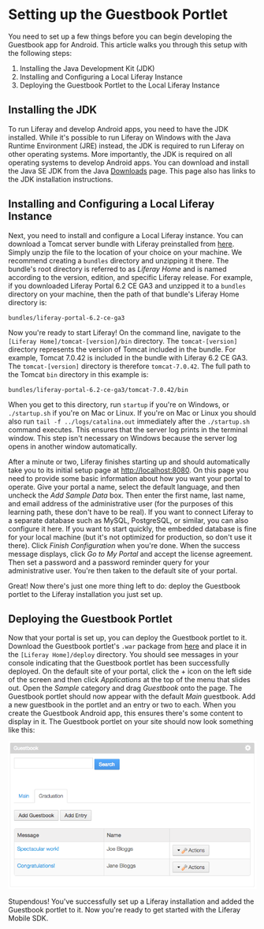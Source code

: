 # Setting up the Guestbook Portlet

You need to set up a few things before you can begin developing the Guestbook 
app for Android. This article walks you through this setup with the following 
steps:

1. Installing the Java Development Kit (JDK)
2. Installing and Configuring a Local Liferay Instance
3. Deploying the Guestbook Portlet to the Local Liferay Instance

## Installing the JDK

To run Liferay and develop Android apps, you need to have the JDK installed. 
While it's possible to run Liferay on Windows with the Java Runtime Environment 
(JRE) instead, the JDK is required to run Liferay on other operating systems. 
More importantly, the JDK is required on all operating systems to develop 
Android apps. You can download and install the Java SE JDK from the Java 
[Downloads](http://www.oracle.com/technetwork/java/javase/downloads/index.html) 
page. This page also has links to the JDK installation instructions.

## Installing and Configuring a Local Liferay Instance

Next, you need to install and configure a Local Liferay instance. You can 
download a Tomcat server bundle with Liferay preinstalled from [here](https://www.liferay.com/downloads/liferay-portal/available-releases). 
Simply unzip the file to the location of your choice on your machine. We 
recommend creating a `bundles` directory and unzipping it there. The bundle's 
root directory is referred to as *Liferay Home* and is named according to the 
version, edition, and specific Liferay release. For example, if you downloaded 
Liferay Portal 6.2 CE GA3 and unzipped it to a `bundles` directory on your 
machine, then the path of that bundle's Liferay Home directory is:

    bundles/liferay-portal-6.2-ce-ga3

Now you're ready to start Liferay! On the command line, navigate to the 
`[Liferay Home]/tomcat-[version]/bin` directory. The `tomcat-[version]` 
directory represents the version of Tomcat included in the bundle. For example, 
Tomcat 7.0.42 is included in the bundle with Liferay 6.2 CE GA3. The 
`tomcat-[version]` directory is therefore `tomcat-7.0.42`. The full path to the 
Tomcat `bin` directory in this example is:

    bundles/liferay-portal-6.2-ce-ga3/tomcat-7.0.42/bin
    
When you get to this directory, run `startup` if you're on Windows, or 
`./startup.sh` if you're on Mac or Linux. If you're on Mac or Linux you should 
also run `tail -f ../logs/catalina.out` immediately after the `./startup.sh` 
command executes. This ensures that the server log prints in the terminal 
window. This step isn't necessary on Windows because the server log opens in 
another window automatically.

After a minute or two, Liferay finishes starting up and should automatically 
take you to its initial setup page at [http://localhost:8080](http://localhost:8080). 
On this page you need to provide some basic information about how you want your 
portal to operate. Give your portal a name, select the default language, and 
then uncheck the *Add Sample Data* box. Then enter the first name, last name, 
and email address of the administrative user (for the purposes of this learning 
path, these don't have to be real). If you want to connect Liferay to a separate 
database such as MySQL, PostgreSQL, or similar, you can also configure it here. 
If you want to start quickly, the embedded database is fine for your local 
machine (but it's not optimized for production, so don't use it there). Click 
*Finish Configuration* when you're done. When the success message displays, 
click *Go to My Portal* and accept the license agreement. Then set a password 
and a password reminder query for your administrative user. You're then taken to 
the default site of your portal. 

Great! Now there's just one more thing left to do: deploy the Guestbook portlet 
to the Liferay installation you just set up. 

## Deploying the Guestbook Portlet

<!-- Replace link once .war file is on LDN -->
Now that your portal is set up, you can deploy the Guestbook portlet to it. 
Download the Guestbook portlet's `.war` package from [here](https://github.com/ngaskill/liferay-docs/blob/LRDOCS-1534-msdk-lp/develop/learning-paths/mobile-sdk/guestbook-portlet-war/guestbook-portlet.war) 
and place it in the `[Liferay Home]/deploy` directory. You should see messages 
in your console indicating that the Guestbook portlet has been successfully 
deployed. On the default site of your portal, click the + icon on the left side 
of the screen and then click *Applications* at the top of the menu that slides 
out. Open the *Sample* category and drag *Guestbook* onto the page. The 
Guestbook portlet should now appear with the default *Main* guestbook. Add a new 
guestbook in the portlet and an entry or two to each. When you create the 
Guestbook Android app, this ensures there's some content to display in it. The 
Guestbook portlet on your site should now look something like this: 

![Figure 1: The Guestbook portlet, with a new guestbook and some entries.](../../images/guestbook-portlet-01.png)

Stupendous! You've successfully set up a Liferay installation and added the 
Guestbook portlet to it. Now you're ready to get started with the Liferay Mobile 
SDK.
